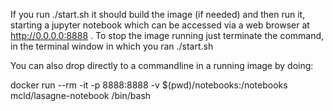 

If you run ./start.sh it should build the image (if needed) and then run it, starting a jupyter notebook which can be accessed via a web browser at http://0.0.0.0:8888 . To stop the image running just terminate the command, in the terminal window in which you ran ./start.sh


You can also drop directly to a commandline in a running image by doing:

docker run --rm -it -p 8888:8888 -v $(pwd)/notebooks:/notebooks mcld/lasagne-notebook /bin/bash


